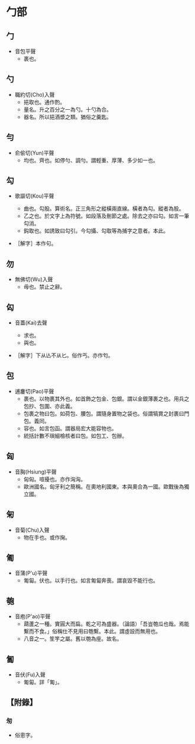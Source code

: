 # 勹部

## 勹

- 音包平聲
    - 裹也。

## 勺

- 職約切(Cho)入聲
    - 挹取也。通作酌。
    - 量名。升之百分之一為勺。十勺為合。
    - 器名。所以挹酒漿之類。猶俗之羹匙。

## 勻

- 俞偷切(Yun)平聲
    - 均也。齊也。如停勻、調勻。謂輕重、厚薄、多少如一也。

## 勾

- 歌謳切(Kou)平聲
    - 曲也。勾股。算術名。正三角形之縱橫兩直線。橫者為勾。縱者為股。
    - 乙之也。於文字上為符號。如段落及刪節之處。除去之亦曰勾。如言一筆勾消。
    - 鈎取也。如誘致曰勾引。今勾攝、勾取等為捕字之意者。本此。

- ［解字］本作句。

## 勿

- 無佛切(Wu)入聲
    - 毋也。禁止之辭。

## 匃

- 音蓋(Kai)去聲
    - 求也。
    - 與也。

- ［解字］下从亾不从匕。俗作丐。亦作匄。

## 包

- 逋鏖切(Pao)平聲
    - 裹也。以物裹其外也。如首飾之包金、包銀。謂以金銀薄裹之也。用兵之包抄、包圍、亦此義。
    - 包裹之物曰包。如荷包、腰包。謂隨身置物之袋也。俗謂犒賞之封裹曰門包。義同。
    - 容也。如言包函。謂器局宏大能容物也。
    - 統括計數不瑣細檢核者曰包。如包工、包辦。

## 匈

- 音胸(Hsiung)平聲
    - 匈匈。喧擾也。亦作洶洶。
    - 歐洲國名。匈牙利之簡稱。在奧地利國東。本與奧合為一國。歐戰後為獨立國。

## 匊

- 音菊(Chu)入聲
    - 物在手也。或作掬。

## 匍

- 音蒲(P'u)平聲
    - 匍匐。伏也。以手行也。如言匍匐奔喪。謂哀毀不能行也。

## 匏

- 音庖(P'ao)平聲
    - 葫蘆之一種。實圓大而扁。乾之可為盛器。（論語）「吾豈匏瓜也哉。焉能繫而不食。」俗稱仕不見用曰匏繫。本此。謂虛設而無用也。
    - 八音之一。笙竽之屬。舊以匏為座。故名。

## 匐

- 音伏(Fu)入聲
    - 匍匐。詳「匍」。

## 【附錄】

### 匆
- 俗悤字。

